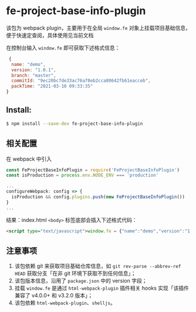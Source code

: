 # fe-project-base-info-plugin
该包为 webpack plugin，主要用于在全局 `window.fe` 对象上挂载项目基础信息，便于快速定查阅，具体使用见当前文档

在控制台输入 `window.fe` 即可获取下述格式信息：

```javascript
 {
  name: "demo", 
  version: "1.0.1", 
  branch: "master", 
  commitId: "9ec20bc7de33ac76a78eb2cca80642fb61eacceb", 
  packTime: "2021-03-10 09:33:35"
}
```

## Install:

```bash
$ npm install --save-dev fe-project-base-info-plugin
```

## 相关配置
在 webpack 中引入

```javascript
const FeProjectBaseInfoPlugin = require('FeProjectBaseInfoPlugin')
const isProduction = process.env.NODE_ENV === 'production'

...
configureWebpack: config => {
  isProduction && config.plugins.push(new FeProjectBaseInfoPlugin())
}
...
```    

结果：index.html `<body>` 标签底部会插入下述格式代码：

```html
<script type="text/javascript">window.fe = {"name":"demo","version":"1.0.1","branch":"master","commitId":"9ec20bc7de33ac76a78eb2cca80642fb61eacceb","packTime":"2021-03-10 09:33:35"}</script>
```

## 注意事项

1. 该包依赖 git 来获取项目基础仓库信息，如 `git rev-parse --abbrev-ref HEAD` 获取分支「在非 git 环境下获取不到任何信息」；
2. 该包版本信息，沿用了 `package.json` 中的 version 字段；
3. 挂载 `window.fe` 是通过 `html-webpack-plugin` 插件相关 hooks 实现「该插件兼容了 v4.0.0+ 和 v3.2.0 版本」；
4. 该包依赖 `html-webpack-plugin`、`shelljs`。
